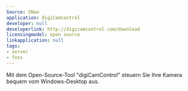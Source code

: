 ```yaml
---
Source: SNow
application: digiCamControl
developer: null
developerlink: http://digicamcontrol.com/download
licensingmodel: open source
linkapplication: null
tags:
- server
- foss
---
```

Mit dem Open-Source-Tool "digiCamControl" steuern Sie Ihre Kamera bequem vom Windows-Desktop aus.

